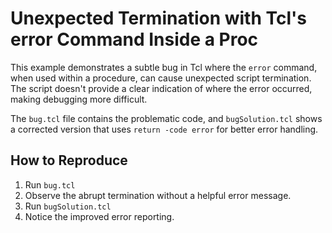 # Unexpected Termination with Tcl's error Command Inside a Proc

This example demonstrates a subtle bug in Tcl where the `error` command, when used within a procedure, can cause unexpected script termination.  The script doesn't provide a clear indication of where the error occurred, making debugging more difficult.

The `bug.tcl` file contains the problematic code, and `bugSolution.tcl` shows a corrected version that uses `return -code error` for better error handling.

## How to Reproduce
1. Run `bug.tcl`
2. Observe the abrupt termination without a helpful error message.
3. Run `bugSolution.tcl`
4. Notice the improved error reporting.